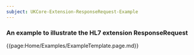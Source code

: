 ```yaml
---
subject: UKCore-Extension-ResponseRequest-Example
---
```

### An example to illustrate the HL7 extension ResponseRequest

{{page:Home/Examples/ExampleTemplate.page.md}}
